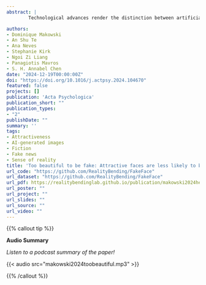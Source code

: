 ```yaml
---
abstract: |
        Technological advances render the distinction between artificial (e.g., computer-generated faces) and real stimuli increasingly difficult, yet the factors driving our beliefs regarding the nature of ambiguous stimuli remain largely unknown. In this study, 150 participants rated 109 pictures of faces on 4 characteristics (attractiveness, beauty, trustworthiness, familiarity). The stimuli were then presented again with the new information that some of them were AI-generated, and participants had to rate each image according to whether they believed them to be real or fake. Despite all images being pictures of real faces from the same database, most participants did indeed rate a large portion of them as ‘fake’ (often with high confidence), with strong intra- and inter-individual variability. Our results suggest a gender-dependent role of attractiveness on reality judgements, with faces rated as more attractive being classified as more real. We also report links between reality beliefs tendencies and dispositional traits such as narcissism and paranoid ideation.

authors:
- Dominique Makowski
- An Shu Te
- Ana Neves
- Stephanie Kirk
- Ngoi Zi Liang
- Panagiotis Mavros
- S. H. Annabel Chen
date: "2024-12-19T00:00:00Z"
doi: "https://doi.org/10.1016/j.actpsy.2024.104670"
featured: false
projects: []
publication: 'Acta Psychologica'
publication_short: ""
publication_types:
- "2"
publishDate: ""
summary: ''
tags:
- Attractiveness
- AI-generated images
- Fiction
- Fake news
- Sense of reality
title: 'Too beautiful to be fake: Attractive faces are less likely to be judged as artificially generated'
url_code: "https://github.com/RealityBending/FakeFace"
url_dataset: "https://github.com/RealityBending/FakeFace"
url_pdf: https://realitybendinglab.github.io/publication/makowski2024heart/makowski2024fakeface.pdf
url_poster: ""
url_project: ""
url_slides: ""
url_source: ""
url_video: ""
---
```


{{% callout tip %}}

**Audio Summary**

*Listen to a podcast summary of the paper!*

{{< audio src="makowski2024toobeautiful.mp3" >}}

{{% /callout %}}


